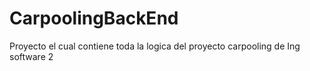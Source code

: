 # CarpoolingBackEnd
Proyecto el cual contiene toda la logica del proyecto carpooling de Ing software 2
